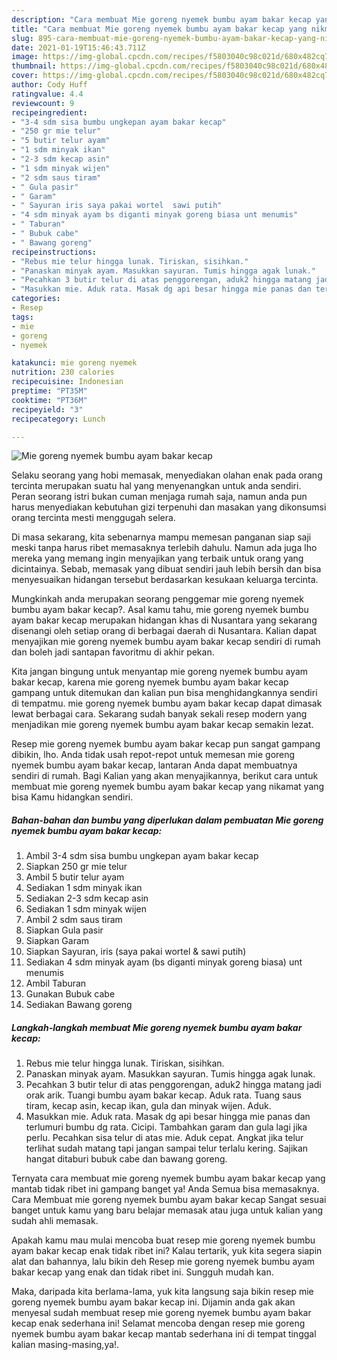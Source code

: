 ```yaml
---
description: "Cara membuat Mie goreng nyemek bumbu ayam bakar kecap yang nikmat dan Mudah Dibuat"
title: "Cara membuat Mie goreng nyemek bumbu ayam bakar kecap yang nikmat dan Mudah Dibuat"
slug: 895-cara-membuat-mie-goreng-nyemek-bumbu-ayam-bakar-kecap-yang-nikmat-dan-mudah-dibuat
date: 2021-01-19T15:46:43.711Z
image: https://img-global.cpcdn.com/recipes/f5803040c98c021d/680x482cq70/mie-goreng-nyemek-bumbu-ayam-bakar-kecap-foto-resep-utama.jpg
thumbnail: https://img-global.cpcdn.com/recipes/f5803040c98c021d/680x482cq70/mie-goreng-nyemek-bumbu-ayam-bakar-kecap-foto-resep-utama.jpg
cover: https://img-global.cpcdn.com/recipes/f5803040c98c021d/680x482cq70/mie-goreng-nyemek-bumbu-ayam-bakar-kecap-foto-resep-utama.jpg
author: Cody Huff
ratingvalue: 4.4
reviewcount: 9
recipeingredient:
- "3-4 sdm sisa bumbu ungkepan ayam bakar kecap"
- "250 gr mie telur"
- "5 butir telur ayam"
- "1 sdm minyak ikan"
- "2-3 sdm kecap asin"
- "1 sdm minyak wijen"
- "2 sdm saus tiram"
- " Gula pasir"
- " Garam"
- " Sayuran iris saya pakai wortel  sawi putih"
- "4 sdm minyak ayam bs diganti minyak goreng biasa unt menumis"
- " Taburan"
- " Bubuk cabe"
- " Bawang goreng"
recipeinstructions:
- "Rebus mie telur hingga lunak. Tiriskan, sisihkan."
- "Panaskan minyak ayam. Masukkan sayuran. Tumis hingga agak lunak."
- "Pecahkan 3 butir telur di atas penggorengan, aduk2 hingga matang jadi orak arik. Tuangi bumbu ayam bakar kecap. Aduk rata. Tuang saus tiram, kecap asin, kecap ikan, gula dan minyak wijen. Aduk."
- "Masukkan mie. Aduk rata. Masak dg api besar hingga mie panas dan terlumuri bumbu dg rata. Cicipi. Tambahkan garam dan gula lagi jika perlu. Pecahkan sisa telur di atas mie. Aduk cepat. Angkat jika telur terlihat sudah matang tapi jangan sampai telur terlalu kering. Sajikan hangat ditaburi bubuk cabe dan bawang goreng."
categories:
- Resep
tags:
- mie
- goreng
- nyemek

katakunci: mie goreng nyemek 
nutrition: 230 calories
recipecuisine: Indonesian
preptime: "PT35M"
cooktime: "PT36M"
recipeyield: "3"
recipecategory: Lunch

---
```



![Mie goreng nyemek bumbu ayam bakar kecap](https://img-global.cpcdn.com/recipes/f5803040c98c021d/680x482cq70/mie-goreng-nyemek-bumbu-ayam-bakar-kecap-foto-resep-utama.jpg)

Selaku seorang yang hobi memasak, menyediakan olahan enak pada orang tercinta merupakan suatu hal yang menyenangkan untuk anda sendiri. Peran seorang istri bukan cuman menjaga rumah saja, namun anda pun harus menyediakan kebutuhan gizi terpenuhi dan masakan yang dikonsumsi orang tercinta mesti menggugah selera.

Di masa  sekarang, kita sebenarnya mampu memesan panganan siap saji meski tanpa harus ribet memasaknya terlebih dahulu. Namun ada juga lho mereka yang memang ingin menyajikan yang terbaik untuk orang yang dicintainya. Sebab, memasak yang dibuat sendiri jauh lebih bersih dan bisa menyesuaikan hidangan tersebut berdasarkan kesukaan keluarga tercinta. 



Mungkinkah anda merupakan seorang penggemar mie goreng nyemek bumbu ayam bakar kecap?. Asal kamu tahu, mie goreng nyemek bumbu ayam bakar kecap merupakan hidangan khas di Nusantara yang sekarang disenangi oleh setiap orang di berbagai daerah di Nusantara. Kalian dapat menyajikan mie goreng nyemek bumbu ayam bakar kecap sendiri di rumah dan boleh jadi santapan favoritmu di akhir pekan.

Kita jangan bingung untuk menyantap mie goreng nyemek bumbu ayam bakar kecap, karena mie goreng nyemek bumbu ayam bakar kecap gampang untuk ditemukan dan kalian pun bisa menghidangkannya sendiri di tempatmu. mie goreng nyemek bumbu ayam bakar kecap dapat dimasak lewat berbagai cara. Sekarang sudah banyak sekali resep modern yang menjadikan mie goreng nyemek bumbu ayam bakar kecap semakin lezat.

Resep mie goreng nyemek bumbu ayam bakar kecap pun sangat gampang dibikin, lho. Anda tidak usah repot-repot untuk memesan mie goreng nyemek bumbu ayam bakar kecap, lantaran Anda dapat membuatnya sendiri di rumah. Bagi Kalian yang akan menyajikannya, berikut cara untuk membuat mie goreng nyemek bumbu ayam bakar kecap yang nikamat yang bisa Kamu hidangkan sendiri.

<!--inarticleads1-->

##### Bahan-bahan dan bumbu yang diperlukan dalam pembuatan Mie goreng nyemek bumbu ayam bakar kecap:

1. Ambil 3-4 sdm sisa bumbu ungkepan ayam bakar kecap
1. Siapkan 250 gr mie telur
1. Ambil 5 butir telur ayam
1. Sediakan 1 sdm minyak ikan
1. Sediakan 2-3 sdm kecap asin
1. Sediakan 1 sdm minyak wijen
1. Ambil 2 sdm saus tiram
1. Siapkan  Gula pasir
1. Siapkan  Garam
1. Siapkan  Sayuran, iris (saya pakai wortel &amp; sawi putih)
1. Sediakan 4 sdm minyak ayam (bs diganti minyak goreng biasa) unt menumis
1. Ambil  Taburan
1. Gunakan  Bubuk cabe
1. Sediakan  Bawang goreng




<!--inarticleads2-->

##### Langkah-langkah membuat Mie goreng nyemek bumbu ayam bakar kecap:

1. Rebus mie telur hingga lunak. Tiriskan, sisihkan.
1. Panaskan minyak ayam. Masukkan sayuran. Tumis hingga agak lunak.
1. Pecahkan 3 butir telur di atas penggorengan, aduk2 hingga matang jadi orak arik. Tuangi bumbu ayam bakar kecap. Aduk rata. Tuang saus tiram, kecap asin, kecap ikan, gula dan minyak wijen. Aduk.
1. Masukkan mie. Aduk rata. Masak dg api besar hingga mie panas dan terlumuri bumbu dg rata. Cicipi. Tambahkan garam dan gula lagi jika perlu. Pecahkan sisa telur di atas mie. Aduk cepat. Angkat jika telur terlihat sudah matang tapi jangan sampai telur terlalu kering. Sajikan hangat ditaburi bubuk cabe dan bawang goreng.




Ternyata cara membuat mie goreng nyemek bumbu ayam bakar kecap yang mantab tidak ribet ini gampang banget ya! Anda Semua bisa memasaknya. Cara Membuat mie goreng nyemek bumbu ayam bakar kecap Sangat sesuai banget untuk kamu yang baru belajar memasak atau juga untuk kalian yang sudah ahli memasak.

Apakah kamu mau mulai mencoba buat resep mie goreng nyemek bumbu ayam bakar kecap enak tidak ribet ini? Kalau tertarik, yuk kita segera siapin alat dan bahannya, lalu bikin deh Resep mie goreng nyemek bumbu ayam bakar kecap yang enak dan tidak ribet ini. Sungguh mudah kan. 

Maka, daripada kita berlama-lama, yuk kita langsung saja bikin resep mie goreng nyemek bumbu ayam bakar kecap ini. Dijamin anda gak akan menyesal sudah membuat resep mie goreng nyemek bumbu ayam bakar kecap enak sederhana ini! Selamat mencoba dengan resep mie goreng nyemek bumbu ayam bakar kecap mantab sederhana ini di tempat tinggal kalian masing-masing,ya!.

